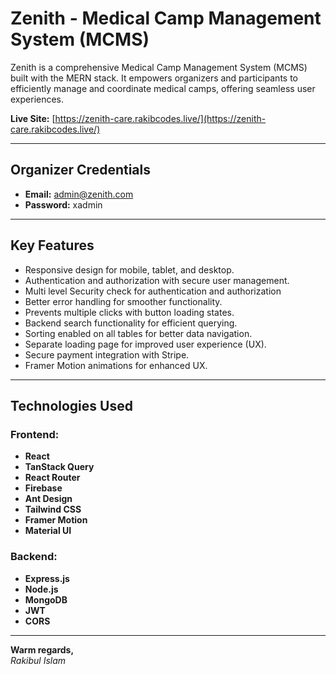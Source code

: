 # Zenith - Medical Camp Management System (MCMS)

Zenith is a comprehensive Medical Camp Management System (MCMS) built with the MERN stack. It empowers organizers and participants to efficiently manage and coordinate medical camps, offering seamless user experiences.  

**Live Site:** [https://zenith-care.rakibcodes.live/](https://zenith-care.rakibcodes.live/)  

---

## Organizer Credentials  
- **Email:** admin@zenith.com  
- **Password:** xadmin

---

## Key Features  
- Responsive design for mobile, tablet, and desktop.  
- Authentication and authorization with secure user management.  
- Multi level Security check for authentication and authorization
- Better error handling for smoother functionality.  
- Prevents multiple clicks with button loading states.  
- Backend search functionality for efficient querying.  
- Sorting enabled on all tables for better data navigation.  
- Separate loading page for improved user experience (UX).  
- Secure payment integration with Stripe.  
- Framer Motion animations for enhanced UX.  


---

## Technologies Used  

### Frontend:  
- **React**  
- **TanStack Query**  
- **React Router**  
- **Firebase**  
- **Ant Design**  
- **Tailwind CSS**  
- **Framer Motion**  
- **Material UI**  

### Backend:  
- **Express.js**  
- **Node.js**  
- **MongoDB**  
- **JWT**  
- **CORS**  

---

**Warm regards,**  
*Rakibul Islam*  
